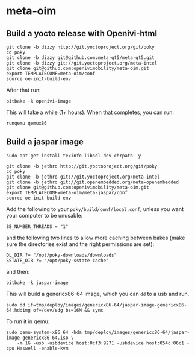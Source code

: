 # meta-oim

## Build a yocto release with Openivi-html

    git clone -b dizzy http://git.yoctoproject.org/git/poky
    cd poky
    git clone -b dizzy git@github.com:meta-qt5/meta-qt5.git
    git clone -b dizzy git://git.yoctoproject.org/meta-intel
    git clone git@github.com:openivimobility/meta-oim.git
    export TEMPLATECONF=meta-oim/conf
    source oe-init-build-env

After that run:

    bitbake -k openivi-image

This will take a while (1+ hours). When that completes, you can run:

    runqemu qemux86

## Build a jaspar image


    sudo apt-get install texinfo libsdl-dev chrpath -y

    git clone -b jethro http://git.yoctoproject.org/git/poky
    cd poky
    git clone -b jethro git://git.yoctoproject.org/meta-intel
    git clone -b jethro git://git.openembedded.org/meta-openembedded
    git clone git@github.com:openivimobility/meta-oim.git
    export TEMPLATECONF=meta-oim/meta-jaspar/conf
    source oe-init-build-env

Add the following to your `poky/build/conf/local.conf`, unless you
want your computer to be unusable:

    BB_NUMBER_THREADS = "1"

and the following two lines to allow more caching between bakes
(make sure the directories exist and the right permissions are set):

    DL_DIR ?= "/opt/poky-downloads/downloads"
    SSTATE_DIR ?= "/opt/poky-sstate-cache"

and then:

    bitbake -k jaspar-image

This will build a genericx86-64 image, which you can `dd` to a usb and run. 

    sudo dd if=tmp/deploy/images/genericx86-64/jaspar-image-genericx86-64.hddimg of=/dev/sdg bs=16M && sync

To run it in qemu:

    sudo qemu-system-x86_64 -hda tmp/deploy/images/genericx86-64/jaspar-image-genericx86-64.iso \
        -m 1G -usb -usbdevice host:0cf3:9271 -usbdevice host:054c:06c1 -cpu Haswell -enable-kvm

